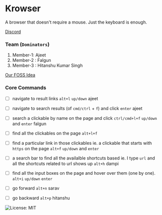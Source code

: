 # Krowser

A browser that doesn't require a mouse. Just the keyboard is enough.

[Discord](https://discord.com/channels/1240316163020292126/1342367363885957170)

### Team (`Dominators`)

1. Member-1: Ajeet
2. Member-2 : Falgun
3. Member-3 : Hitanshu Kumar Singh

[Our FOSS Idea](https://fossunited.org/hack/fosshack25/p/gu6i7f7503)


### Core Commands

- [ ] navigate to result links `alt+l` `up/down` ajeet
- [ ] navigate to search results (of `cmd/ctrl` + `f`) and click `enter` ajeet
- [ ] search a clickable by name on the page and click `ctrl/cmd+l+f` `up/down` and `enter` falgun
- [ ] find all the clickables on the page `alt+l+f`
- [ ] find a particular link in those clickables ie. a clickable that starts with `https` on the page `alt+f` `up/down` and `enter`
- [ ] a search bar to find all the availalble shortcuts based ie. I type `url` and all the shortcuts related to url shows up `alt+h` dampi
- [ ] find all the input boxes on the page and hover over them (one by one). `alt+i` `up/down` `enter` 
- [ ] go forward `alt+n` sarav
- [ ] go backward `alt+p` hitanshu


![License: MIT](https://img.shields.io/badge/License-MIT-yellow.svg)
